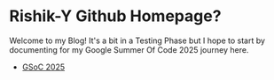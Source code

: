 # Rishik-Y Github Homepage?

Welcome to my Blog! It's a bit in a Testing Phase but I hope to start by documenting for my Google Summer Of Code 2025 journey here.

- [GSoC 2025](GSOC/GSoC.md)


